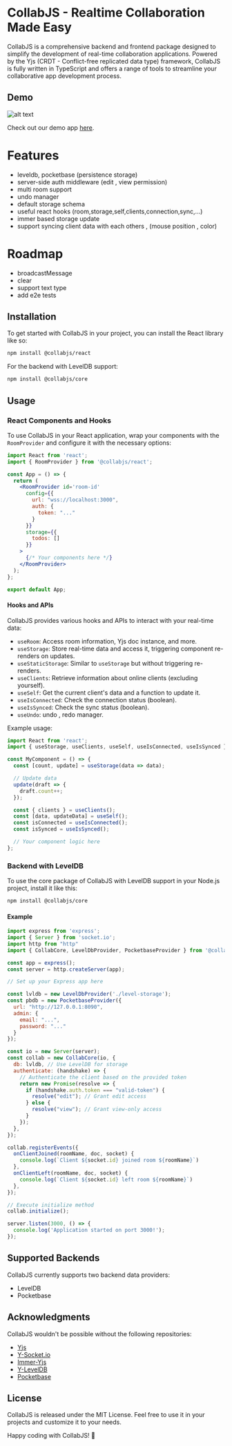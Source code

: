 # CollabJS - Realtime Collaboration Made Easy

CollabJS is a comprehensive backend and frontend package designed to simplify the development of real-time collaboration applications. Powered by the Yjs (CRDT - Conflict-free replicated data type) framework, CollabJS is fully written in TypeScript and offers a range of tools to streamline your collaborative app development process.

## Demo
![alt text](demo.png)

Check out our demo app [here](https://collabjs-demo.vercel.app/).
# Features
- leveldb, pocketbase (persistence storage)
- server-side auth middleware (edit , view permission)
- multi room support
- undo manager
- default storage schema
- useful react hooks (room,storage,self,clients,connection,sync,...)
- immer based storage update
- support syncing client data with each others , (mouse position , color)

# Roadmap
- broadcastMessage 
- clear
- support text type
- add e2e tests
## Installation

To get started with CollabJS in your project, you can install the React library like so:

```bash
npm install @collabjs/react
```

For the backend with LevelDB support:

```bash
npm install @collabjs/core
```

## Usage

### React Components and Hooks

To use CollabJS in your React application, wrap your components with the `RoomProvider` and configure it with the necessary options:

```jsx
import React from 'react';
import { RoomProvider } from '@collabjs/react';

const App = () => {
  return (
    <RoomProvider id='room-id'
      config={{
        url: "wss://localhost:3000",
        auth: {
          token: "..."
        }
      }}
      storage={{
        todos: []
      }}
    >
      {/* Your components here */}
    </RoomProvider>
  );
};

export default App;
```

#### Hooks and APIs

CollabJS provides various hooks and APIs to interact with your real-time data:

- `useRoom`: Access room information, Yjs doc instance, and more.
- `useStorage`: Store real-time data and access it, triggering component re-renders on updates.
- `useStaticStorage`: Similar to `useStorage` but without triggering re-renders.
- `useClients`: Retrieve information about online clients (excluding yourself).
- `useSelf`: Get the current client's data and a function to update it.
- `useIsConnected`: Check the connection status (boolean).
- `useIsSynced`: Check the sync status (boolean).
- `useUndo`: undo , redo manager.

Example usage:

```jsx
import React from 'react';
import { useStorage, useClients, useSelf, useIsConnected, useIsSynced } from '@collabjs/react';

const MyComponent = () => {
  const [count, update] = useStorage(data => data);

  // Update data
  update(draft => {
    draft.count++;
  });

  const { clients } = useClients();
  const [data, updateData] = useSelf();
  const isConnected = useIsConnected();
  const isSynced = useIsSynced();

  // Your component logic here
};
```

### Backend with LevelDB

To use the core package of CollabJS with LevelDB support in your Node.js project, install it like this:

```bash
npm install @collabjs/core
```

#### Example

```javascript
import express from 'express';
import { Server } from 'socket.io';
import http from "http"
import { CollabCore, LevelDbProvider, PocketbaseProvider } from '@collabjs/core';

const app = express();
const server = http.createServer(app);

// Set up your Express app here

const lvldb = new LevelDbProvider('./level-storage');
const pbdb = new PocketbaseProvider({
  url: "http://127.0.0.1:8090",
  admin: {
    email: "...",
    password: "..."
  }
});

const io = new Server(server);
const collab = new CollabCore(io, {
  db: lvldb, // Use LevelDB for storage
  authenticate: (handshake) => {
    // Authenticate the client based on the provided token
    return new Promise(resolve => {
      if (handshake.auth.token === "valid-token") {
        resolve("edit"); // Grant edit access
      } else {
        resolve("view"); // Grant view-only access
      }
    });
  },
});

collab.registerEvents({
  onClientJoined(roomName, doc, socket) {
    console.log(`Client ${socket.id} joined room ${roomName}`)
  },
  onClientLeft(roomName, doc, socket) {
    console.log(`Client ${socket.id} left room ${roomName}`)
  },
});

// Execute initialize method
collab.initialize();

server.listen(3000, () => {
  console.log('Application started on port 3000!');
});
```

## Supported Backends

CollabJS currently supports two backend data providers:

- LevelDB
- Pocketbase

## Acknowledgments

CollabJS wouldn't be possible without the following repositories:

- [Yjs](https://github.com/yjs/yjs)
- [Y-Socket.io](https://github.com/ivan-topp/y-socket.io)
- [Immer-Yjs](https://github.com/sep2/immer-yjs)
- [Y-LevelDB](https://github.com/yjs/y-leveldb)
- [Pocketbase](https://github.com/pocketbase/pocketbase)

## License

CollabJS is released under the MIT License. Feel free to use it in your projects and customize it to your needs.

Happy coding with CollabJS! 🚀